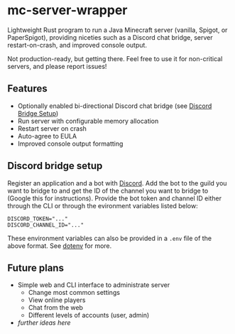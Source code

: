 # mc-server-wrapper

Lightweight Rust program to run a Java Minecraft server (vanilla, Spigot, or PaperSpigot), providing niceties such as a Discord chat bridge, server restart-on-crash, and improved console output.

Not production-ready, but getting there. Feel free to use it for non-critical servers, and please report issues!

## Features

* Optionally enabled bi-directional Discord chat bridge (see [Discord Bridge Setup](#discord-bridge-setup))
* Run server with configurable memory allocation
* Restart server on crash
* Auto-agree to EULA
* Improved console output formatting

## Discord bridge setup

Register an application and a bot with [Discord](https://discordapp.com/developers/applications). Add the bot to the guild you want to bridge to and get the ID of the channel you want to bridge to (Google this for instructions). Provide the bot token and channel ID either through the CLI or through the evironment variables listed below:

```
DISCORD_TOKEN="..."
DISCORD_CHANNEL_ID="..."
```

These environment variables can also be provided in a `.env` file of the above format. See [dotenv](https://github.com/dotenv-rs/dotenv) for more.

## Future plans

* Simple web and CLI interface to administrate server
    * Change most common settings
    * View online players
    * Chat from the web
    * Different levels of accounts (user, admin)
* _further ideas here_
